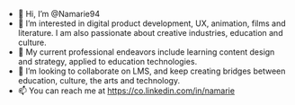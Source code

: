 - 👋 Hi, I’m @Namarie94
- 👀 I’m interested in digital product development, UX, animation, films and literature. I am also passionate about creative industries, education and culture.
- 🌱 My current professional endeavors include learning content design and strategy, applied to education technologies.
- 💞️ I’m looking to collaborate on LMS, and keep creating bridges between education, culture, the arts and technology.
- 📫 You can reach me at https://co.linkedin.com/in/namarie 

<!---
Namarie94/Namarie94 is a ✨ special ✨ repository because its `README.md` (this file) appears on your GitHub profile.
You can click the Preview link to take a look at your changes.
--->
